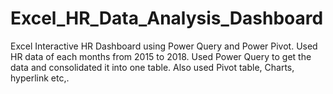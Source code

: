 # Excel_HR_Data_Analysis_Dashboard
Excel Interactive HR Dashboard using Power Query and Power Pivot.
Used HR data of each months from 2015 to 2018. Used Power Query to get the data and consolidated it into one table. Also used Pivot table, Charts, hyperlink etc,.
